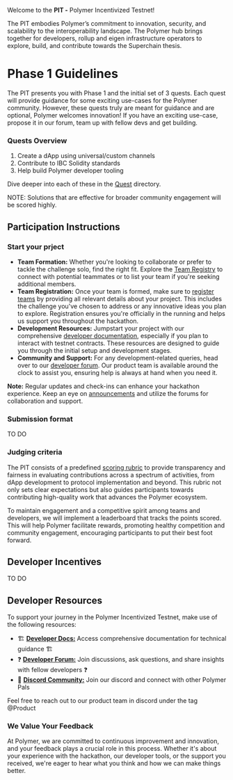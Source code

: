 Welcome to the **PIT -** Polymer Incentivized Testnet! 

The PIT embodies Polymer’s commitment to innovation, security, and scalability to the interoperability landscape. The Polymer hub brings together for developers, rollup and eigen infrastructure operators to explore, build, and contribute towards the Superchain thesis.

# Phase 1 Guidelines

The PIT presents you with Phase 1 and the initial set of 3 quests. Each quest will provide guidance for some exciting use-cases for the Polymer community. However, these quests truly are meant for guidance and are optional, Polymer welcomes innovation! If you have an exciting use-case, propose it in our forum, team up with fellow devs and get building.

### Quests Overview 
1. Create a dApp using universal/custom channels
2. Contribute to IBC Solidity standards
3. Help build Polymer developer tooling 

Dive deeper into each of these in the [Quest](https://github.com/polymerdevs/PIT-Phase-1/tree/main/quests) directory.

NOTE: Solutions that are effective for broader community engagement will be scored highly.

## Participation Instructions 

### Start your prject 
- **Team Formation:** Whether you're looking to collaborate or prefer to tackle the challenge solo, find the right fit. Explore the [Team Registry](https://github.com/polymerdevs/PIT-Phase-1/tree/main/Participant%20Instructions/Team%20Registry) to connect with potential teammates or to list your team if you're seeking additional members.
- **Team Registration:** Once your team is formed, make sure to [register teams](https://github.com/polymerdevs/PIT-Phase-1/blob/main/Participant%20Instructions/Teams.md#team-registry) by providing all relevant details about your project. This includes the challenge you've chosen to address or any innovative ideas you plan to explore. Registration ensures you're officially in the running and helps us support you throughout the hackathon.
- **Development Resources:** Jumpstart your project with our comprehensive [developer documentation](https://docs.polymerlabs.org/), especially if you plan to interact with testnet contracts. These resources are designed to guide you through the initial setup and development stages. 
- **Community and Support:** For any development-related queries, head over to our [developer forum](https://forum.polymerlabs.org/). Our product team is available around the clock to assist you, ensuring help is always at hand when you need it.

**Note:** Regular updates and check-ins can enhance your hackathon experience. Keep an eye on [announcements](https://twitter.com/Polymer_Labs) and utilize the forums for collaboration and support.

### Submission format 
TO DO

### Judging criteria 
The PIT consists of a predefined [scoring rubric](https://github.com/polymerdevs/PIT-Phase-1/blob/main/Participant%20Instructions/Judging%20Criteria.md#scoring-rubric) to provide transparency and fairness in evaluating contributions across a spectrum of activities, from dApp development to protocol implementation and beyond. This rubric not only sets clear expectations but also guides participants towards contributing high-quality work that advances the Polymer ecosystem.

To maintain engagement and a competitive spirit among teams and developers, we will implement a leaderboard that tracks the points scored. This will help Polymer facilitate rewards, promoting healthy competition and community engagement, encouraging participants to put their best foot forward.

## Developer Incentives
TO DO


## Developer Resources

To support your journey in the Polymer Incentivized Testnet, make use of the following resources:

- 🏗️ **[Developer Docs:](https://docs.polymerlabs.org/)** Access comprehensive documentation for technical guidance 🏗️
- ❓ **[Developer Forum:](https://forum.polymerlabs.org/)** Join discussions, ask questions, and share insights with fellow developers ❓
- 📢 **[Discord Community:](https://discord.gg/qexCh3Ee4E)** Join our discord and connect with other Polymer Pals

Feel free to reach out to our product team in discord under the tag @Product

### We Value Your Feedback
At Polymer, we are committed to continuous improvement and innovation, and your feedback plays a crucial role in this process. Whether it's about your experience with the hackathon, our developer tools, or the support you received, we're eager to hear what you think and how we can make things better.
